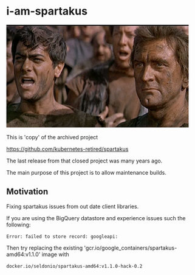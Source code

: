 # i-am-spartakus

![I am spartakus](media/i-am-spartacus.jpg)

This is 'copy' of the archived project  

https://github.com/kubernetes-retired/spartakus

The last release from that closed project was many years ago.

The main purpose of this project is to allow maintenance builds.

## Motivation

Fixing spartakus issues from out date client libraries.

If you are using the BigQuery datastore and experience issues such the following:
```
Error: failed to store record: googleapi:
```
Then try replacing the existing 'gcr.io/google_containers/spartakus-amd64:v1.1.0' image with
```
docker.io/seldonio/spartakus-amd64:v1.1.0-hack-0.2
```
